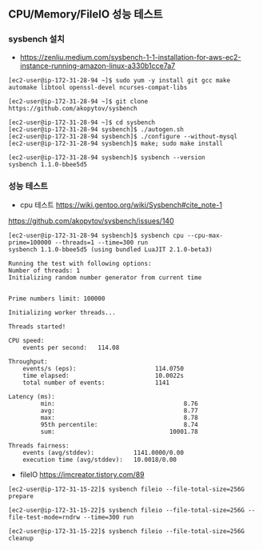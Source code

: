 ## CPU/Memory/FileIO 성능 테스트 ##

### sysbench 설치 ###

- https://zenliu.medium.com/sysbench-1-1-installation-for-aws-ec2-instance-running-amazon-linux-a330b1cce7a7

```
[ec2-user@ip-172-31-28-94 ~]$ sudo yum -y install git gcc make automake libtool openssl-devel ncurses-compat-libs

[ec2-user@ip-172-31-28-94 ~]$ git clone https://github.com/akopytov/sysbench

[ec2-user@ip-172-31-28-94 ~]$ cd sysbench
[ec2-user@ip-172-31-28-94 sysbench]$ ./autogen.sh
[ec2-user@ip-172-31-28-94 sysbench]$ ./configure --without-mysql
[ec2-user@ip-172-31-28-94 sysbench]$ make; sudo make install

[ec2-user@ip-172-31-28-94 sysbench]$ sysbench --version
sysbench 1.1.0-bbee5d5
```

### 성능 테스트 ###

- cpu 테스트 https://wiki.gentoo.org/wiki/Sysbench#cite_note-1

https://github.com/akopytov/sysbench/issues/140
```
[ec2-user@ip-172-31-28-94 sysbench]$ sysbench cpu --cpu-max-prime=100000 --threads=1 --time=300 run
sysbench 1.1.0-bbee5d5 (using bundled LuaJIT 2.1.0-beta3)

Running the test with following options:
Number of threads: 1
Initializing random number generator from current time


Prime numbers limit: 100000

Initializing worker threads...

Threads started!

CPU speed:
    events per second:   114.08

Throughput:
    events/s (eps):                      114.0750
    time elapsed:                        10.0022s
    total number of events:              1141

Latency (ms):
         min:                                    8.76
         avg:                                    8.77
         max:                                    8.78
         95th percentile:                        8.74
         sum:                                10001.78

Threads fairness:
    events (avg/stddev):           1141.0000/0.00
    execution time (avg/stddev):   10.0018/0.00
```

- fileIO
https://imcreator.tistory.com/89 
```
[ec2-user@ip-172-31-15-22]$ sysbench fileio --file-total-size=256G prepare

[ec2-user@ip-172-31-15-22]$ sysbench fileio --file-total-size=256G --file-test-mode=rndrw --time=300 run

[ec2-user@ip-172-31-15-22]$ sysbench fileio --file-total-size=256G cleanup
```

